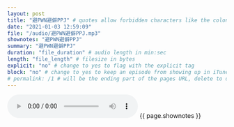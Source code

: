 ```yaml
---
layout: post
title: "避PWN避僻PPJ" # quotes allow forbidden characters like the colon
date: "2021-01-03 12:59:09"
file: "/audio/避PWN避僻PPJ.mp3"
shownotes: "避PWN避僻PPJ"
summary: "避PWN避僻PPJ"
duration: "file_duration" # audio length in min:sec
length: "file_length" # filesize in bytes
explicit: "no" # change to yes to flag with the explicit tag
block: "no" # change to yes to keep an episode from showing up in iTunes
# permalink: /1 # will be the ending part of the pages URL, delete to default to the title
---
```


<audio controls>
<source src="{{site.url}}{{site.baseurl}}{{ page.file }}" type="audio/x-mp3">
Your browser does not support the audio element.
</audio>
{{ page.shownotes }}
